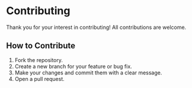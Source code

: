 # Contributing

Thank you for your interest in contributing! All contributions are welcome.

## How to Contribute
1. Fork the repository.
2. Create a new branch for your feature or bug fix.
3. Make your changes and commit them with a clear message.
4. Open a pull request.
